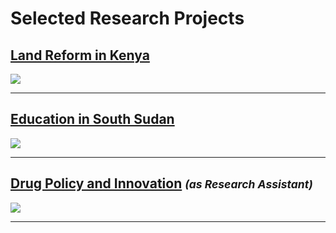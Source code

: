 # Selected Research Projects

## [Land Reform in Kenya](/pages/land-reform-kenya)
<img src="images/dummy_thumbnail.jpg?raw=true"/>

---
## [Education in South Sudan](/pages/education-south-sudan)
<img src="images/dummy_thumbnail.jpg?raw=true"/>

---
## [Drug Policy and Innovation](/pages/drug-policy-innovation) <small><i>(as Research Assistant)</i></small>
<img src="images/dummy_thumbnail.jpg?raw=true"/>

---

